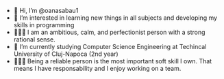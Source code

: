 - 👋 Hi, I’m @oanasabau1
- 👀 I’m interested in learning new things in all subjects and developing my skills in programming
- 🤹🏻‍♀️ I am an ambitious, calm, and perfectionist person with a strong rational sense.
- 🌱 I’m currently studying Computer Science Engineering at Techincal University of Cluj-Napoca (2nd year) 
- 💁🏽‍♀️ Being a reliable person is the most important soft skill I own. That means I have responsability and I enjoy working on a team.
<!---
oanasabau1/oanasabau1 is a ✨ special ✨ repository because its `README.md` (this file) appears on your GitHub profile.
You can click the Preview link to take a look at your changes.
--->
